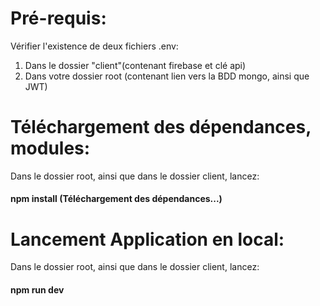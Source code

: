 # Pré-requis:
Vérifier l'existence de deux fichiers .env:
 1) Dans le dossier "client"(contenant firebase et clé api)
 2) Dans votre dossier root (contenant lien vers la BDD mongo, ainsi que JWT)

# Téléchargement des dépendances, modules:
  Dans le dossier root, ainsi que dans le dossier client, lancez:
   #### npm install (Téléchargement des dépendances...) 



# Lancement Application en local:
Dans le dossier root, ainsi que dans le dossier client, lancez:
   #### npm run dev 


